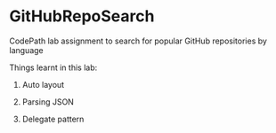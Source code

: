 # GitHubRepoSearch
CodePath lab assignment to search for popular GitHub repositories by language

Things learnt in this lab: 

1. Auto layout

2. Parsing JSON

3. Delegate pattern 
